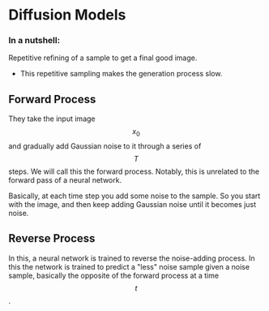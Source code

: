 # Diffusion Models

### In a nutshell:

Repetitive refining of a sample to get a final good image.&#x20;

* This repetitive sampling makes the generation process slow.

## Forward Process

They take the input image $$x_0$$ and gradually add Gaussian noise to it through a series of $$T$$ steps. We will call this the forward process. Notably, this is unrelated to the forward pass of a neural network.

Basically, at each time step you add some noise to the sample. So you start with the image, and then keep adding Gaussian noise until it becomes just noise.&#x20;

## Reverse Process

In this, a neural network is trained to reverse the noise-adding process. In this the network is trained to predict a "less" noise sample given a noise sample, basically the opposite of the forward process at a time $$t$$.



